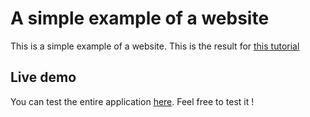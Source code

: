 # A simple example of a website

This is a simple example of a website. This is the result for [this tutorial]()

## Live demo

You can test the entire application [here](https://heig-vd-web.github.io/button-example/). Feel free to test it !